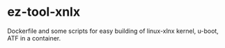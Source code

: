 # ez-tool-xnlx
Dockerfile and some scripts for easy building of linux-xlnx kernel, u-boot, ATF in a container.
